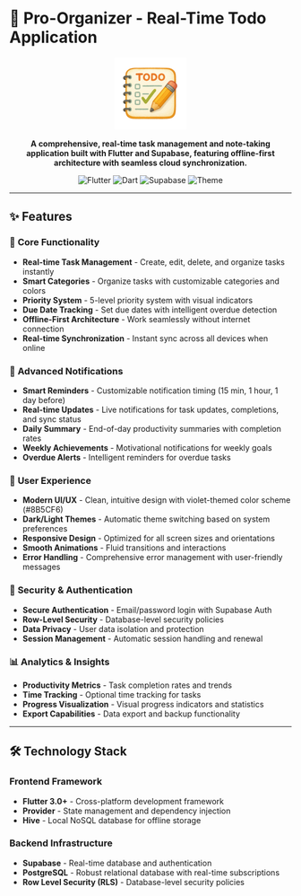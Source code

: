 # 🚀 Pro-Organizer - Real-Time Todo Application

<p align="center">
  <img src="web/icons/Icon-512.png" alt="Pro-Organizer Logo" width="128" height="128">
</p>

<p align="center">
  <strong>A comprehensive, real-time task management and note-taking application built with Flutter and Supabase, featuring offline-first architecture with seamless cloud synchronization.</strong>
</p>

<p align="center">
  <img src="https://img.shields.io/badge/Flutter-3.0+-blue.svg?style=flat&logo=flutter" alt="Flutter">
  <img src="https://img.shields.io/badge/Dart-3.0+-blue.svg?style=flat&logo=dart" alt="Dart">
  <img src="https://img.shields.io/badge/Supabase-Real--time-green.svg?style=flat&logo=supabase" alt="Supabase">
  <img src="https://img.shields.io/badge/Theme-Dark%20%2F%20Light-purple.svg?style=flat" alt="Theme">
</p>

---

## ✨ Features

### 🎯 **Core Functionality**
- **Real-time Task Management** - Create, edit, delete, and organize tasks instantly
- **Smart Categories** - Organize tasks with customizable categories and colors
- **Priority System** - 5-level priority system with visual indicators
- **Due Date Tracking** - Set due dates with intelligent overdue detection
- **Offline-First Architecture** - Work seamlessly without internet connection
- **Real-time Synchronization** - Instant sync across all devices when online

### 🔔 **Advanced Notifications**
- **Smart Reminders** - Customizable notification timing (15 min, 1 hour, 1 day before)
- **Real-time Updates** - Live notifications for task updates, completions, and sync status
- **Daily Summary** - End-of-day productivity summaries with completion rates
- **Weekly Achievements** - Motivational notifications for weekly goals
- **Overdue Alerts** - Intelligent reminders for overdue tasks

### 🎨 **User Experience**
- **Modern UI/UX** - Clean, intuitive design with violet-themed color scheme (#8B5CF6)
- **Dark/Light Themes** - Automatic theme switching based on system preferences
- **Responsive Design** - Optimized for all screen sizes and orientations
- **Smooth Animations** - Fluid transitions and interactions
- **Error Handling** - Comprehensive error management with user-friendly messages

### 🔐 **Security & Authentication**
- **Secure Authentication** - Email/password login with Supabase Auth
- **Row-Level Security** - Database-level security policies
- **Data Privacy** - User data isolation and protection
- **Session Management** - Automatic session handling and renewal

### 📊 **Analytics & Insights**
- **Productivity Metrics** - Task completion rates and trends
- **Time Tracking** - Optional time tracking for tasks
- **Progress Visualization** - Visual progress indicators and statistics
- **Export Capabilities** - Data export and backup functionality

---

## 🛠️ **Technology Stack**

### **Frontend Framework**
- **Flutter 3.0+** - Cross-platform development framework
- **Provider** - State management and dependency injection
- **Hive** - Local NoSQL database for offline storage

### **Backend Infrastructure**
- **Supabase** - Real-time database and authentication
- **PostgreSQL** - Robust relational database with real-time subscriptions
- **Row Level Security (RLS)** - Database-level security policies
